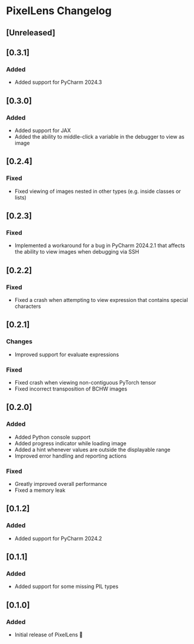 <!-- Keep a Changelog guide -> https://keepachangelog.com -->

# PixelLens Changelog

## [Unreleased]

## [0.3.1]

### Added

- Added support for PyCharm 2024.3

## [0.3.0]

### Added

- Added support for JAX
- Added the ability to middle-click a variable in the debugger to view as image

## [0.2.4]

### Fixed

- Fixed viewing of images nested in other types (e.g. inside classes or lists)

## [0.2.3]

### Fixed

- Implemented a workaround for a bug in PyCharm 2024.2.1 that affects the ability to view images when debugging via SSH

## [0.2.2]

### Fixed

- Fixed a crash when attempting to view expression that contains special characters

## [0.2.1]

### Changes

- Improved support for evaluate expressions

### Fixed

- Fixed crash when viewing non-contiguous PyTorch tensor
- Fixed incorrect transposition of BCHW images

## [0.2.0]

### Added

- Added Python console support
- Added progress indicator while loading image
- Added a hint whenever values are outside the displayable range
- Improved error handling and reporting actions

### Fixed

- Greatly improved overall performance
- Fixed a memory leak

## [0.1.2]

### Added

- Added support for PyCharm 2024.2

## [0.1.1]

### Added

- Added support for some missing PIL types

## [0.1.0]

### Added

- Initial release of PixelLens 🎉
